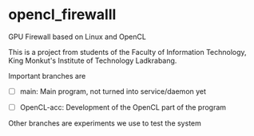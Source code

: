 # opencl_firewalll

GPU Firewall based on Linux and OpenCL

This is a project from students of the Faculty of Information Technology, King Monkut's Institute of Technology Ladkrabang.

Important branches are

- [ ] main: Main program, not turned into service/daemon yet

- [ ] OpenCL-acc: Development of the OpenCL part of the program

Other branches are experiments we use to test the system
